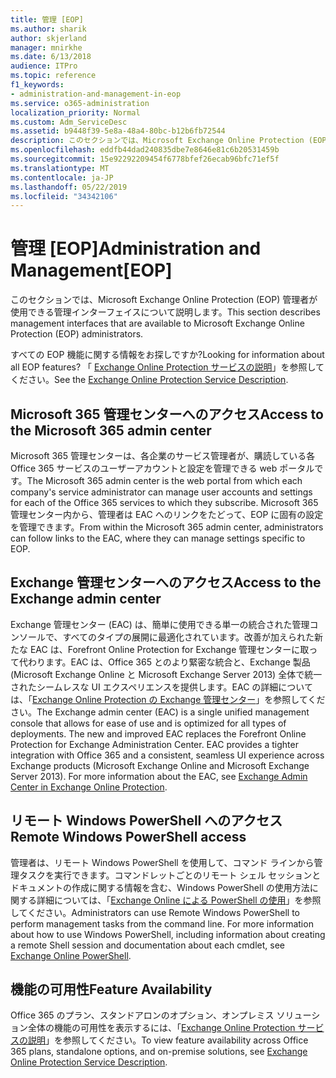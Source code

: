 ```yaml
---
title: 管理 [EOP]
ms.author: sharik
author: skjerland
manager: mnirkhe
ms.date: 6/13/2018
audience: ITPro
ms.topic: reference
f1_keywords:
- administration-and-management-in-eop
ms.service: o365-administration
localization_priority: Normal
ms.custom: Adm_ServiceDesc
ms.assetid: b9448f39-5e8a-48a4-80bc-b12b6fb72544
description: このセクションでは、Microsoft Exchange Online Protection (EOP) 管理者が使用できる管理インターフェイスについて説明します。
ms.openlocfilehash: eddfb44dad240835dbe7e8646e81c6b20531459b
ms.sourcegitcommit: 15e92292209454f6778bfef26ecab96bfc71ef5f
ms.translationtype: MT
ms.contentlocale: ja-JP
ms.lasthandoff: 05/22/2019
ms.locfileid: "34342106"
---
```

# <a name="administration-and-managementeop"></a><span data-ttu-id="bd434-103">管理 [EOP]</span><span class="sxs-lookup"><span data-stu-id="bd434-103">Administration and Management[EOP]</span></span>

<span data-ttu-id="bd434-104">このセクションでは、Microsoft Exchange Online Protection (EOP) 管理者が使用できる管理インターフェイスについて説明します。</span><span class="sxs-lookup"><span data-stu-id="bd434-104">This section describes management interfaces that are available to Microsoft Exchange Online Protection (EOP) administrators.</span></span>
  
<span data-ttu-id="bd434-105">すべての EOP 機能に関する情報をお探しですか?</span><span class="sxs-lookup"><span data-stu-id="bd434-105">Looking for information about all EOP features?</span></span> <span data-ttu-id="bd434-106">「 [Exchange Online Protection サービスの説明](exchange-online-protection-service-description.md)」を参照してください。</span><span class="sxs-lookup"><span data-stu-id="bd434-106">See the [Exchange Online Protection Service Description](exchange-online-protection-service-description.md).</span></span>
  
## <a name="access-to-the-microsoft-365-admin-center"></a><span data-ttu-id="bd434-107">Microsoft 365 管理センターへのアクセス</span><span class="sxs-lookup"><span data-stu-id="bd434-107">Access to the Microsoft 365 admin center</span></span>
<span data-ttu-id="bd434-108"><a name="BKMK_accesstotheoffice365admincenter"> </a></span><span class="sxs-lookup"><span data-stu-id="bd434-108"></span></span>

<span data-ttu-id="bd434-109">Microsoft 365 管理センターは、各企業のサービス管理者が、購読している各 Office 365 サービスのユーザーアカウントと設定を管理できる web ポータルです。</span><span class="sxs-lookup"><span data-stu-id="bd434-109">The Microsoft 365 admin center is the web portal from which each company's service administrator can manage user accounts and settings for each of the Office 365 services to which they subscribe.</span></span> <span data-ttu-id="bd434-110">Microsoft 365 管理センター内から、管理者は EAC へのリンクをたどって、EOP に固有の設定を管理できます。</span><span class="sxs-lookup"><span data-stu-id="bd434-110">From within the Microsoft 365 admin center, administrators can follow links to the EAC, where they can manage settings specific to EOP.</span></span>
  
## <a name="access-to-the-exchange-admin-center"></a><span data-ttu-id="bd434-111">Exchange 管理センターへのアクセス</span><span class="sxs-lookup"><span data-stu-id="bd434-111">Access to the Exchange admin center</span></span>
<span data-ttu-id="bd434-112"><a name="BKMK_accesstotheexchangeadmincenter"> </a></span><span class="sxs-lookup"><span data-stu-id="bd434-112"></span></span>

<span data-ttu-id="bd434-p103">Exchange 管理センター (EAC) は、簡単に使用できる単一の統合された管理コンソールで、すべてのタイプの展開に最適化されています。改善が加えられた新たな EAC は、Forefront Online Protection for Exchange 管理センターに取って代わります。EAC は、Office 365 とのより緊密な統合と、Exchange 製品 (Microsoft Exchange Online と Microsoft Exchange Server 2013) 全体で統一されたシームレスな UI エクスペリエンスを提供します。EAC の詳細については、「[Exchange Online Protection の Exchange 管理センター](https://go.microsoft.com/fwlink/p/?LinkId=282381)」を参照してください。</span><span class="sxs-lookup"><span data-stu-id="bd434-p103">The Exchange admin center (EAC) is a single unified management console that allows for ease of use and is optimized for all types of deployments. The new and improved EAC replaces the Forefront Online Protection for Exchange Administration Center. EAC provides a tighter integration with Office 365 and a consistent, seamless UI experience across Exchange products (Microsoft Exchange Online and Microsoft Exchange Server 2013). For more information about the EAC, see [Exchange Admin Center in Exchange Online Protection](https://go.microsoft.com/fwlink/p/?LinkId=282381).</span></span>
  
## <a name="remote-windows-powershell-access"></a><span data-ttu-id="bd434-117">リモート Windows PowerShell へのアクセス</span><span class="sxs-lookup"><span data-stu-id="bd434-117">Remote Windows PowerShell access</span></span>
<span data-ttu-id="bd434-118"><a name="BKMK_remotewindowspowershellaccess"> </a></span><span class="sxs-lookup"><span data-stu-id="bd434-118"></span></span>

 <span data-ttu-id="bd434-p104">管理者は、リモート Windows PowerShell を使用して、コマンド ラインから管理タスクを実行できます。コマンドレットごとのリモート シェル セッションとドキュメントの作成に関する情報を含む、Windows PowerShell の使用方法に関する詳細については、「[Exchange Online による PowerShell の使用](https://go.microsoft.com/fwlink/p/?LinkId=282266)」を参照してください。</span><span class="sxs-lookup"><span data-stu-id="bd434-p104">Administrators can use Remote Windows PowerShell to perform management tasks from the command line. For more information about how to use Windows PowerShell, including information about creating a remote Shell session and documentation about each cmdlet, see [Exchange Online PowerShell](https://go.microsoft.com/fwlink/p/?LinkId=282266).</span></span>
  
## <a name="feature-availability"></a><span data-ttu-id="bd434-121">機能の可用性</span><span class="sxs-lookup"><span data-stu-id="bd434-121">Feature Availability</span></span>
<span data-ttu-id="bd434-122"><a name="BKMK_remotewindowspowershellaccess"> </a></span><span class="sxs-lookup"><span data-stu-id="bd434-122"></span></span>

<span data-ttu-id="bd434-123">Office 365 のプラン、スタンドアロンのオプション、オンプレミス ソリューション全体の機能の可用性を表示するには、「[Exchange Online Protection サービスの説明](exchange-online-protection-service-description.md)」を参照してください。</span><span class="sxs-lookup"><span data-stu-id="bd434-123">To view feature availability across Office 365 plans, standalone options, and on-premise solutions, see [Exchange Online Protection Service Description](exchange-online-protection-service-description.md).</span></span>
  

